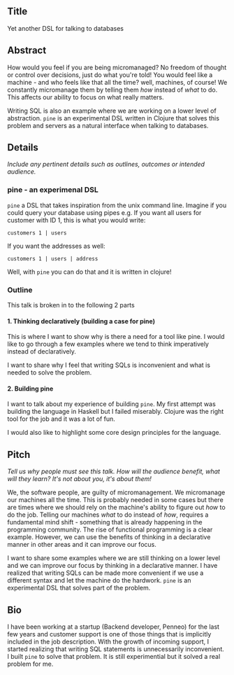 ## Title

Yet another DSL for talking to databases

## Abstract

How would you feel if you are being micromanaged? No freedom of thought or control over decisions, just do what you're told! You would feel like a machine - and who feels like that all the time? well, machines, of course! We constantly micromanage them by telling them *how* instead of *what* to do. This affects our ability to focus on what really matters.

Writing SQL is also an example where we are working on a lower level of abstraction. `pine` is an experimental DSL written in Clojure that solves this problem and servers as a natural interface when talking to databases.

## Details

*Include any pertinent details such as outlines, outcomes or intended audience.*

### pine - an experimenal DSL

`pine` a DSL that takes inspiration from the unix command line. Imagine if you could query your database using pipes e.g. If you want all users for customer with ID 1, this is what you would write:

```
customers 1 | users
```

If you want the addresses as well:

```
customers 1 | users | address
```

Well, with `pine` you can do that and it is written in clojure!


### Outline

This talk is broken in to the following 2 parts

####  1. Thinking declaratively (building a case for pine)

This is where I want to show why is there a need for a tool like pine. I would like to go through a few examples where we tend to think imperatively instead of declaratively.

I want to share why I feel that writing SQLs is inconvenient and what is needed to solve the problem.

#### 2. Building pine

I want to talk about my experience of building `pine`. My first attempt was building the language in Haskell but I failed miserably. Clojure was the right tool for the job and it was a lot of fun.

I would also like to highlight some core design principles for the language.

## Pitch
*Tell us why people must see this talk. How will the audience benefit, what will they learn? It's not about you, it's about them!*

We, the software people, are guilty of micromanagement. We micromanage our machines all the time. This is probably needed in some cases but there are times where we should rely on the machine's ability to figure out *how* to do the job. Telling our machines *what* to do instead of *how*, requires a fundamental mind shift - something that is already happening in the programming community. The rise of functional programming is a clear example. However, we can use the benefits of thinking in a declarative manner in other areas and it can improve our focus.

I want to share some examples where we are still thinking on a lower level and we can improve our focus by thinking in a declarative manner. I have realized that writing SQLs can be made more convenient if we use a different syntax and let the machine do the hardwork. `pine` is an experimental DSL that solves part of the problem.

## Bio

I have been working at a startup (Backend developer, Penneo) for the last few years and customer support is one of those things that is implicitly included in the job description. With the growth of incoming support, I started realizing that writing SQL statements is unnecessarily inconvenient. I built `pine` to solve that problem. It is still experimential but it solved a real problem for me.
